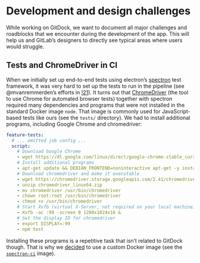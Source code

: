 # Development and design challenges

While working on GitDock, we want to document all major challenges and
roadblocks that we encounter during the development of the app. This will
help us and GitLab’s designers to directly see typical areas where users
would struggle.

## Tests and ChromeDriver in CI

When we initially set up end-to-end tests using electron’s
[spectron][spectron] test framework, it was very hard to set up the
tests to run in the pipeline (see @mvanremmerden’s efforts in
[!21][mr21]). It turns out that [ChromeDriver][chromedriver] (the tool
to use Chrome for automated browser tests) together with spectron
required many dependencies and programs that were not installed in the
standard Docker image `node`. That image is commonly used for
JavaScript-based tests like ours (see the `tests/` directory). We had to
install additional programs, including Google Chrome and chromedriver:

```yaml
feature-tests:
  # ... omitted job config ...
  script:
    # Download Google Chrome
    - wget https://dl.google.com/linux/direct/google-chrome-stable_current_amd64.deb
    # Install additional programs
    - apt-get update && DEBIAN_FRONTEND=noninteractive apt-get -y install ./google-chrome-stable_current_amd64.deb xorg xvfb gtk2-engines-pixbuf dbus-x11 xfonts-cyrillic
    # Download chromedriver and make it executable
    - wget https://chromedriver.storage.googleapis.com/2.41/chromedriver_linux64.zip
    - unzip chromedriver_linux64.zip
    - mv chromedriver /usr/bin/chromedriver
    - chown root:root /usr/bin/chromedriver
    - chmod +x /usr/bin/chromedriver
    # Start Xvfb (virtual X-Server, not required on your local machine)
    - Xvfb -ac :99 -screen 0 1280x1024x16 &
    # Set the display ID for chromedriver
    - export DISPLAY=:99
    - npm test
```

Installing these programs is a repetitive task that isn’t related to
GitDock though. That is why we [decided][decision-image] to use a custom
Docker image (see the [`spectron-ci`][custom-image] image).

[spectron]: https://www.electronjs.org/spectron
[mr21]: https://gitlab.com/mvanremmerden/gitdock/-/merge_requests/21
[chromedriver]: https://chromedriver.chromium.org/home
[decision-image]: https://gitlab.com/mvanremmerden/gitdock/-/merge_requests/28#note_709251012
[custom-image]: https://gitlab.com/codingpaws/docker/spectron-ci
